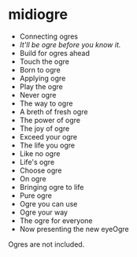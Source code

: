 midiogre
========
- Connecting ogres
- *It'll be ogre before you know it.*
- Build for ogres ahead
- Touch the ogre
- Born to ogre
- Applying ogre
- Play the ogre
- Never ogre
- The way to ogre
- A breth of fresh ogre
- The power of ogre
- The joy of ogre
- Exceed your ogre
- The life you ogre
- Like no ogre
- Life's ogre
- Choose ogre
- On ogre
- Bringing ogre to life
- Pure ogre
- Ogre you can use
- Ogre your way
- The ogre for everyone
- Now presenting the new eyeOgre

Ogres are not included.
